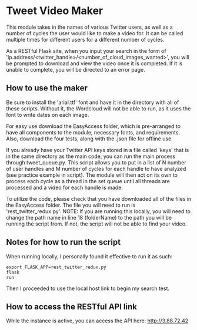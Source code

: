 # Tweet Video Maker

This module takes in the names of various Twitter users, as well as a number of cycles the user would like to make a video for. It can be called multiple times for different users for a different number of cycles.

As a RESTful Flask site, when you input your search in the form of 'ip.address/<twitter_handle>/<number_of_cloud_images_wanted>', you will be prompted to download and view the video once it is completed. If it is unable to complete, you will be directed to an error page.

## How to use the maker

Be sure to install the 'arial.ttf' font and have it in the directory with all of these scripts. Without it, the Wordcloud will not be able to run, as it uses the font to write dates on each image.

For easy use download the EasyAccess folder, which is pre-arranged to have all components to the module, necessary fonts, and requirements. Also, download the four tests, along with the .json file for offline use.

If you already have your Twitter API keys stored in a file called 'keys' that is in the same directory as the main code, you can run the main process through tweet_queue.py. This script allows you to put in a list of N number of user handles and M number of cycles for each handle to have analyzed (see practice example in script). The module will then act on its own to process each cycle as a thread in the set queue until all threads are processed and a video for each handle is made.

To utilize the code, please check that you have downloaded all of the files in the EasyAccess folder. The file you will need to run is 'rest_twitter_redux.py'. NOTE: If you are running this locally, you will need to change the path name in line 18 (folderName) to the path you will be running the script from. If not, the script will not be able to find your video.

## Notes for how to run the script

When running locally, I personally found it effective to run it as such:

<code>export FLASK_APP=rest_twitter_redux.py </code><br>
<code>flask run</code>

Then I proceeded to use the local host link to begin my search test.

## How to access the RESTful API link

While the instance is active, you can access the API here: http://3.88.72.42
